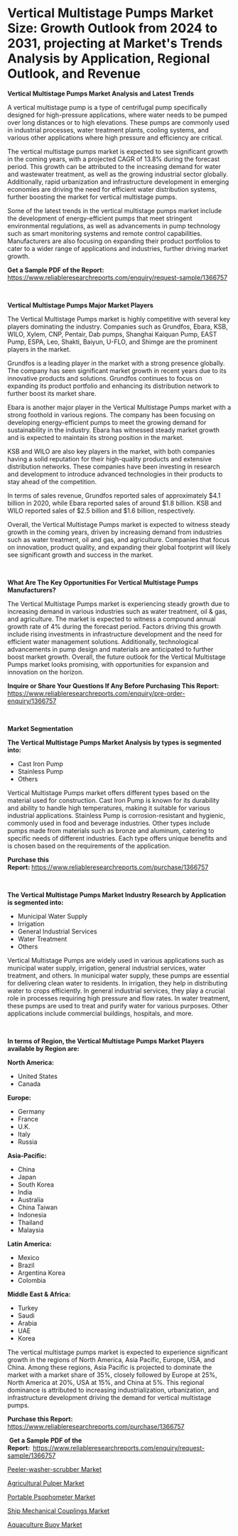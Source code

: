 <p><h1>Vertical Multistage Pumps Market Size: Growth Outlook from 2024 to 2031, projecting at Market's Trends Analysis by Application, Regional Outlook, and Revenue</h1></p><p><strong>Vertical Multistage Pumps Market Analysis and Latest Trends</strong></p>
<p><p>A vertical multistage pump is a type of centrifugal pump specifically designed for high-pressure applications, where water needs to be pumped over long distances or to high elevations. These pumps are commonly used in industrial processes, water treatment plants, cooling systems, and various other applications where high pressure and efficiency are critical.</p><p>The vertical multistage pumps market is expected to see significant growth in the coming years, with a projected CAGR of 13.8% during the forecast period. This growth can be attributed to the increasing demand for water and wastewater treatment, as well as the growing industrial sector globally. Additionally, rapid urbanization and infrastructure development in emerging economies are driving the need for efficient water distribution systems, further boosting the market for vertical multistage pumps.</p><p>Some of the latest trends in the vertical multistage pumps market include the development of energy-efficient pumps that meet stringent environmental regulations, as well as advancements in pump technology such as smart monitoring systems and remote control capabilities. Manufacturers are also focusing on expanding their product portfolios to cater to a wider range of applications and industries, further driving market growth.</p></p>
<p><strong>Get a Sample PDF of the Report:&nbsp;</strong> <a href="https://www.reliableresearchreports.com/enquiry/request-sample/1366757">https://www.reliableresearchreports.com/enquiry/request-sample/1366757</a></p>
<p>&nbsp;</p>
<p><strong>Vertical Multistage Pumps Major Market Players</strong></p>
<p><p>The Vertical Multistage Pumps market is highly competitive with several key players dominating the industry. Companies such as Grundfos, Ebara, KSB, WILO, Xylem, CNP, Pentair, Dab pumps, Shanghai Kaiquan Pump, EAST Pump, ESPA, Leo, Shakti, Baiyun, U-FLO, and Shimge are the prominent players in the market.</p><p>Grundfos is a leading player in the market with a strong presence globally. The company has seen significant market growth in recent years due to its innovative products and solutions. Grundfos continues to focus on expanding its product portfolio and enhancing its distribution network to further boost its market share.</p><p>Ebara is another major player in the Vertical Multistage Pumps market with a strong foothold in various regions. The company has been focusing on developing energy-efficient pumps to meet the growing demand for sustainability in the industry. Ebara has witnessed steady market growth and is expected to maintain its strong position in the market.</p><p>KSB and WILO are also key players in the market, with both companies having a solid reputation for their high-quality products and extensive distribution networks. These companies have been investing in research and development to introduce advanced technologies in their products to stay ahead of the competition.</p><p>In terms of sales revenue, Grundfos reported sales of approximately $4.1 billion in 2020, while Ebara reported sales of around $1.8 billion. KSB and WILO reported sales of $2.5 billion and $1.6 billion, respectively.</p><p>Overall, the Vertical Multistage Pumps market is expected to witness steady growth in the coming years, driven by increasing demand from industries such as water treatment, oil and gas, and agriculture. Companies that focus on innovation, product quality, and expanding their global footprint will likely see significant growth and success in the market.</p></p>
<p>&nbsp;</p>
<p><strong>What Are The Key Opportunities For Vertical Multistage Pumps Manufacturers?</strong></p>
<p><p>The Vertical Multistage Pumps market is experiencing steady growth due to increasing demand in various industries such as water treatment, oil & gas, and agriculture. The market is expected to witness a compound annual growth rate of 4% during the forecast period. Factors driving this growth include rising investments in infrastructure development and the need for efficient water management solutions. Additionally, technological advancements in pump design and materials are anticipated to further boost market growth. Overall, the future outlook for the Vertical Multistage Pumps market looks promising, with opportunities for expansion and innovation on the horizon.</p></p>
<p><strong>Inquire or Share Your Questions If Any Before Purchasing This Report:</strong> <a href="https://www.reliableresearchreports.com/enquiry/pre-order-enquiry/1366757">https://www.reliableresearchreports.com/enquiry/pre-order-enquiry/1366757</a></p>
<p>&nbsp;</p>
<p><strong>Market Segmentation</strong></p>
<p><strong>The Vertical Multistage Pumps Market Analysis by types is segmented into:</strong></p>
<p><ul><li>Cast Iron Pump</li><li>Stainless Pump</li><li>Others</li></ul></p>
<p><p>Vertical Multistage Pumps market offers different types based on the material used for construction. Cast Iron Pump is known for its durability and ability to handle high temperatures, making it suitable for various industrial applications. Stainless Pump is corrosion-resistant and hygienic, commonly used in food and beverage industries. Other types include pumps made from materials such as bronze and aluminum, catering to specific needs of different industries. Each type offers unique benefits and is chosen based on the requirements of the application.</p></p>
<p><strong>Purchase this Report:&nbsp;</strong><a href="https://www.reliableresearchreports.com/purchase/1366757">https://www.reliableresearchreports.com/purchase/1366757</a></p>
<p>&nbsp;</p>
<p><strong>The Vertical Multistage Pumps Market Industry Research by Application is segmented into:</strong></p>
<p><ul><li>Municipal Water Supply</li><li>Irrigation</li><li>General Industrial Services</li><li>Water Treatment</li><li>Others</li></ul></p>
<p><p>Vertical Multistage Pumps are widely used in various applications such as municipal water supply, irrigation, general industrial services, water treatment, and others. In municipal water supply, these pumps are essential for delivering clean water to residents. In irrigation, they help in distributing water to crops efficiently. In general industrial services, they play a crucial role in processes requiring high pressure and flow rates. In water treatment, these pumps are used to treat and purify water for various purposes. Other applications include commercial buildings, hospitals, and more.</p></p>
<p>&nbsp;</p>
<p><strong>In terms of Region, the Vertical Multistage Pumps Market Players available by Region are:</strong></p>
<p>
    <p> <strong> North America: </strong>
        <ul>
            <li>United States</li>
            <li>Canada</li>
        </ul>
        </p> 
    <p> <strong> Europe: </strong>
        <ul>
            <li>Germany</li>
            <li>France</li>
            <li>U.K.</li>
            <li>Italy</li>
            <li>Russia</li>
        </ul>
        </p> 
    <p> <strong> Asia-Pacific: </strong>
        <ul>
            <li>China</li>
            <li>Japan</li>
            <li>South Korea</li>
            <li>India</li>
            <li>Australia</li>
            <li>China Taiwan</li>
            <li>Indonesia</li>
            <li>Thailand</li>
            <li>Malaysia</li>
        </ul>
        </p> 
    <p> <strong> Latin America: </strong>
        <ul>
            <li>Mexico</li>
            <li>Brazil</li>
            <li>Argentina Korea</li>
            <li>Colombia</li>
        </ul>
        </p> 
    <p> <strong> Middle East & Africa: </strong>
        <ul>
            <li>Turkey</li>
            <li>Saudi</li>
            <li>Arabia</li>
            <li>UAE</li>
            <li>Korea</li>
        </ul>
    </p>
    </p>
<p><p>The vertical multistage pumps market is expected to experience significant growth in the regions of North America, Asia Pacific, Europe, USA, and China. Among these regions, Asia Pacific is projected to dominate the market with a market share of 35%, closely followed by Europe at 25%, North America at 20%, USA at 15%, and China at 5%. This regional dominance is attributed to increasing industrialization, urbanization, and infrastructure development driving the demand for vertical multistage pumps.</p></p>
<p><strong>Purchase this Report: </strong><a href="https://www.reliableresearchreports.com/purchase/1366757">https://www.reliableresearchreports.com/purchase/1366757</a></p>
<p>&nbsp;<strong>Get a Sample PDF of the Report:&nbsp;&nbsp;</strong><a href="https://www.reliableresearchreports.com/enquiry/request-sample/1366757">https://www.reliableresearchreports.com/enquiry/request-sample/1366757</a></p>
<p><strong></strong></p>
<p><p><a href="https://medium.com/@darrensipes2023/peeler-washer-scrubber-market-size-cagr-trends-2024-2030-3f4410c3bd86">Peeler-washer-scrubber Market</a></p><p><a href="https://medium.com/@darrensipes2023/agricultural-pulper-market-furnishes-information-on-market-share-market-trends-and-market-growth-fd569e5353de">Agricultural Pulper Market</a></p><p><a href="https://medium.com/@kanew14036/portable-psophometer-nbsp-market-focuses-on-market-share-size-and-projected-forecast-till-2031-f83cc117fa57">Portable Psophometer Market</a></p><p><a href="https://medium.com/@emiliomartelli542/ship-mechanical-couplings-market-furnishes-information-on-market-share-market-trends-and-market-8a669fe725b9">Ship Mechanical Couplings Market</a></p><p><a href="https://medium.com/@emiliomartelli542/aquaculture-buoy-market-size-cagr-trends-2024-2030-9225c7012be1">Aquaculture Buoy Market</a></p></p>